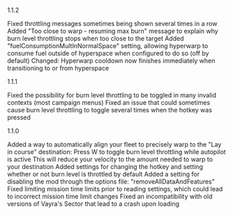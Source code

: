 1.1.2

Fixed throttling messages sometimes being shown several times in a row
Added "Too close to warp - resuming max burn" message to explain why burn level throttling stops when too close to the target
Added "fuelConsumptionMultInNormalSpace" setting, allowing hyperwarp to consume fuel outside of hyperspace when configured to do so (off by default)
Changed: Hyperwarp cooldown now finishes immediately when transitioning to or from hyperspace


1.1.1

Fixed the possibility for burn level throttling to be toggled in many invalid contexts (most campaign menus)
Fixed an issue that could sometimes cause burn level throttling to toggle several times when the hotkey was pressed


1.1.0

Added a way to automatically align your fleet to precisely warp to the "Lay in course" destination:
	Press W to toggle burn level throttling while autopilot is active
	This will reduce your velocity to the amount needed to warp to your destination
	Added settings for changing the hotkey and setting whether or not burn level is throttled by default
Added a setting for disabling the mod through the options file: "removeAllDataAndFeatures"
Fixed limiting mission time limits prior to reading settings, which could lead to incorrect mission time limit changes
Fixed an incompatibility with old versions of Vayra's Sector that lead to a crash upon loading
